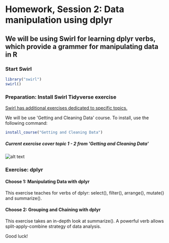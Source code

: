 Homework, Session 2: Data manipulation using dplyr
================

We will be using Swirl for learning dplyr verbs, which provide a grammer for manipulating data in R
-----

### Start Swirl

``` r
library("swirl")
swirl()
```

### Preparation: Install Swirl Tidyverse exercise

[Swirl has additional exercises dedicated to specific topics.](http://swirlstats.com/scn/title.html)

We will be use 'Getting and Cleaning Data' course. To install, use the following command:

``` r
install_course("Getting and Cleaning Data")
```

##### Current exercise cover topic 1 - 2 from 'Getting and Cleaning Data'
![alt text](https://github.com/sumeetpalsingh/R_course/blob/master/images/R_exercise_session3.png "dplyr exercises")


### Exercise: dplyr

#### Choose 1: Manipulating Data with dplyr
This exercise teaches for verbs of dplyr: select(), filter(), arrange(), mutate() and summarize().

#### Choose 2: Grouping and Chaining with dplyr
This exercise takes an in-depth look at summarize(). A powerful verb allows split-apply-combine strategy of data analysis.

Good luck!
